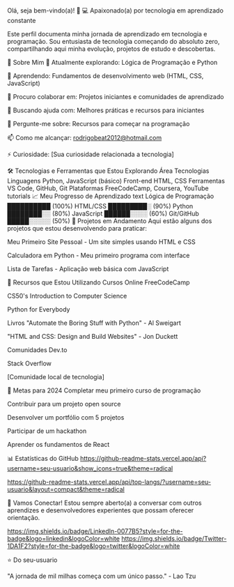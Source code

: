 Olá, seja bem-vindo(a)! 👋
💻 Apaixonado(a) por tecnologia em aprendizado constante

Este perfil documenta minha jornada de aprendizado em tecnologia e programação. Sou entusiasta de tecnologia começando do absoluto zero, compartilhando aqui minha evolução, projetos de estudo e descobertas.

🚀 Sobre Mim
🔭 Atualmente explorando: Lógica de Programação e Python

🌱 Aprendendo: Fundamentos de desenvolvimento web (HTML, CSS, JavaScript)

👯 Procuro colaborar em: Projetos iniciantes e comunidades de aprendizado

🤔 Buscando ajuda com: Melhores práticas e recursos para iniciantes

💬 Pergunte-me sobre: Recursos para começar na programação

📫 Como me alcançar: rodrigobeat2012@hotmail.com

⚡ Curiosidade: [Sua curiosidade relacionada a tecnologia]

🛠️ Tecnologias e Ferramentas que Estou Explorando
Área	Tecnologias
Linguagens	Python, JavaScript (básico)
Front-end	HTML, CSS
Ferramentas	VS Code, GitHub, Git
Plataformas	FreeCodeCamp, Coursera, YouTube tutorials
📈 Meu Progresso de Aprendizado
text
Lógica de Programação   ██████████ (100%)
HTML/CSS                █████████░ (90%)
Python                  ████████░░ (80%)
JavaScript              ██████░░░░ (60%)
Git/GitHub              █████░░░░░ (50%)
📂 Projetos em Andamento
Aqui estão alguns dos projetos que estou desenvolvendo para praticar:

Meu Primeiro Site Pessoal - Um site simples usando HTML e CSS

Calculadora em Python - Meu primeiro programa com interface

Lista de Tarefas - Aplicação web básica com JavaScript

📖 Recursos que Estou Utilizando
Cursos Online
FreeCodeCamp

CS50's Introduction to Computer Science

Python for Everybody

Livros
"Automate the Boring Stuff with Python" - Al Sweigart

"HTML and CSS: Design and Build Websites" - Jon Duckett

Comunidades
Dev.to

Stack Overflow

[Comunidade local de tecnologia]

🌱 Metas para 2024
Completar meu primeiro curso de programação

Contribuir para um projeto open source

Desenvolver um portfólio com 5 projetos

Participar de um hackathon

Aprender os fundamentos de React

📊 Estatísticas do GitHub
https://github-readme-stats.vercel.app/api?username=seu-usuario&show_icons=true&theme=radical

https://github-readme-stats.vercel.app/api/top-langs/?username=seu-usuario&layout=compact&theme=radical

🤝 Vamos Conectar!
Estou sempre aberto(a) a conversar com outros aprendizes e desenvolvedores experientes que possam oferecer orientação.

https://img.shields.io/badge/LinkedIn-0077B5?style=for-the-badge&logo=linkedin&logoColor=white
https://img.shields.io/badge/Twitter-1DA1F2?style=for-the-badge&logo=twitter&logoColor=white

⭐️ Do seu-usuario

"A jornada de mil milhas começa com um único passo." - Lao Tzu
